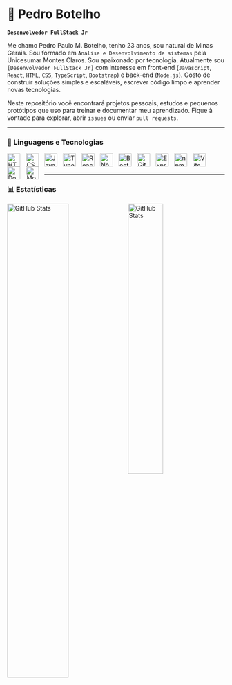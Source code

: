 # 👾 Pedro Botelho

**`Desenvolvedor FullStack Jr`**

Me chamo Pedro Paulo M. Botelho, tenho 23 anos, sou natural de Minas Gerais. Sou formado em `Análise e Desenvolvimento de sistemas` pela Unicesumar Montes Claros. Sou apaixonado por tecnologia. Atualmente sou `[Desenvolvedor FullStack Jr]` com interesse em front-end (`Javascript`, `React`, `HTML`, `CSS`, `TypeScript`, `Bootstrap`) e back-end (`Node.js`). Gosto de construir soluções simples e escaláveis, escrever código limpo e aprender novas tecnologias.

Neste repositório você encontrará projetos pessoais, estudos e pequenos protótipos que uso para treinar e documentar meu aprendizado. Fique à vontade para explorar, abrir `issues` ou enviar `pull requests`.

---

### 🤖 Linguagens e Tecnologias

<img 
    align="left" 
    alt="HTML" 
    title="HTML" 
     width="30px" 
    style="padding-right: 10px;" 
    src="https://cdn.jsdelivr.net/gh/devicons/devicon@latest/icons/html5/html5-original.svg" 
/>

<img 
    align="left" 
    alt="CSS" 
    title="CSS" 
     width="30px" 
    style="padding-right: 10px;" 
    src="https://cdn.jsdelivr.net/gh/devicons/devicon@latest/icons/css3/css3-original.svg" 
/>

<img 
    align="left" 
    alt="JavaScript" 
    title="JavaScript (ES6+)" 
     width="30px" 
    style="padding-right: 10px;" 
    src="https://cdn.jsdelivr.net/gh/devicons/devicon@latest/icons/javascript/javascript-original.svg" 
/>
<img 
    align="left" 
    alt="TypeScript" 
    title="TypeScript" 
     width="30px" 
    style="padding-right: 10px;" 
    src="https://cdn.jsdelivr.net/gh/devicons/devicon@latest/icons/typescript/typescript-original.svg" 
/>
<img 
    align="left" 
    alt="React" 
    title="React" 
     width="30px" 
    style="padding-right: 10px;" 
    src="https://cdn.jsdelivr.net/gh/devicons/devicon@latest/icons/react/react-original.svg" 
/>
<img 
    align="left" 
    alt="Node.js" 
    title="Node.js" 
     width="30px" 
    style="padding-right: 10px;" 
    src="https://cdn.jsdelivr.net/gh/devicons/devicon@latest/icons/nodejs/nodejs-original.svg" 
/>

<img 
    align="left" 
    alt="Bootstrap" 
    title="Bootstrap" 
     width="30px" 
    style="padding-right: 10px;" 
    src="https://cdn.jsdelivr.net/gh/devicons/devicon@latest/icons/bootstrap/bootstrap-original.svg" 
/>
<img 
     align="left" 
     alt="Git" 
     title="Git" 
      width="30px" 
     style="padding-right: 10px;" 
     src="https://cdn.jsdelivr.net/gh/devicons/devicon@latest/icons/git/git-original.svg" 
/>

<img 
     align="left" 
     alt="Express" 
     title="Express" 
      width="30px" 
     style="padding-right: 10px;" 
     src="https://cdn.jsdelivr.net/gh/devicons/devicon@latest/icons/express/express-original.svg" 
/>

<img 
     align="left" 
     alt="npm" 
     title="npm" 
     width="30px" 
     style="padding-right: 10px;" 
     src="https://cdn.jsdelivr.net/gh/devicons/devicon@latest/icons/npm/npm-original-wordmark.svg" 
/>

<img 
     align="left" 
     alt="Vite" 
     title="Vite" 
     width="30px" 
     style="padding-right: 10px;" 
     src="https://cdn.jsdelivr.net/gh/devicons/devicon@latest/icons/vite/vite-original.svg" 
/>

<img 
     align="left" 
     alt="Docker" 
     title="Docker" 
     width="30px" 
     style="padding-right: 10px;" 
     src="https://cdn.jsdelivr.net/gh/devicons/devicon@latest/icons/docker/docker-original.svg" 
/>

<img 
     align="left" 
     alt="MongoDB" 
     title="MongoDB" 
     width="30px" 
     style="padding-right: 10px;" 
     src="https://cdn.jsdelivr.net/gh/devicons/devicon@latest/icons/mongodb/mongodb-original.svg" 
/>
<br><br>

---

### 📊 Estatísticas


<img 
    align="left" 
    alt="GitHub Stats" 
    width="53%"
    style="padding-right: 10px;" 
    src="https://github-readme-stats.vercel.app/api?username=ppbotelhoDev&show_icons=true&theme=tokyonight&include_all_commits&locale=pt-br"
/>

<img 
    align="left" 
    alt="GitHub Stats" 
    width="40%"
    style="padding-right: 10px;" 
    src="https://github-readme-stats.vercel.app/api/top-langs/?username=ppbotelhoDev&theme=tokyonight&layout=compact&custom_title=Tecnologias&langs_count=9"
/>
